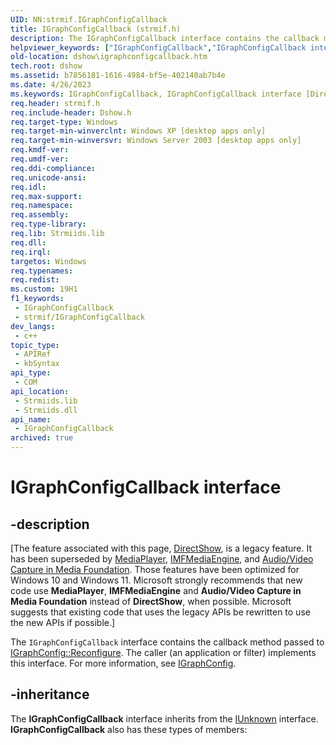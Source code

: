 ```yaml
---
UID: NN:strmif.IGraphConfigCallback
title: IGraphConfigCallback (strmif.h)
description: The IGraphConfigCallback interface contains the callback method passed to IGraphConfig::Reconfigure. The caller (an application or filter) implements this interface. For more information, see IGraphConfig.
helpviewer_keywords: ["IGraphConfigCallback","IGraphConfigCallback interface [DirectShow]","IGraphConfigCallback interface [DirectShow]","described","IGraphConfigCallbackInterface","dshow.igraphconfigcallback","strmif/IGraphConfigCallback"]
old-location: dshow\igraphconfigcallback.htm
tech.root: dshow
ms.assetid: b7856181-1616-4984-bf5e-402140ab7b4e
ms.date: 4/26/2023
ms.keywords: IGraphConfigCallback, IGraphConfigCallback interface [DirectShow], IGraphConfigCallback interface [DirectShow],described, IGraphConfigCallbackInterface, dshow.igraphconfigcallback, strmif/IGraphConfigCallback
req.header: strmif.h
req.include-header: Dshow.h
req.target-type: Windows
req.target-min-winverclnt: Windows XP [desktop apps only]
req.target-min-winversvr: Windows Server 2003 [desktop apps only]
req.kmdf-ver: 
req.umdf-ver: 
req.ddi-compliance: 
req.unicode-ansi: 
req.idl: 
req.max-support: 
req.namespace: 
req.assembly: 
req.type-library: 
req.lib: Strmiids.lib
req.dll: 
req.irql: 
targetos: Windows
req.typenames: 
req.redist: 
ms.custom: 19H1
f1_keywords:
 - IGraphConfigCallback
 - strmif/IGraphConfigCallback
dev_langs:
 - c++
topic_type:
 - APIRef
 - kbSyntax
api_type:
 - COM
api_location:
 - Strmiids.lib
 - Strmiids.dll
api_name:
 - IGraphConfigCallback
archived: true
---
```


# IGraphConfigCallback interface


## -description

\[The feature associated with this page, [DirectShow](/windows/win32/directshow/directshow), is a legacy feature. It has been superseded by [MediaPlayer](/uwp/api/Windows.Media.Playback.MediaPlayer), [IMFMediaEngine](/windows/win32/api/mfmediaengine/nn-mfmediaengine-imfmediaengine), and [Audio/Video Capture in Media Foundation](/windows/win32/medfound/audio-video-capture-in-media-foundation). Those features have been optimized for Windows 10 and Windows 11. Microsoft strongly recommends that new code use **MediaPlayer**, **IMFMediaEngine** and **Audio/Video Capture in Media Foundation** instead of **DirectShow**, when possible. Microsoft suggests that existing code that uses the legacy APIs be rewritten to use the new APIs if possible.\]

The <code>IGraphConfigCallback</code> interface contains the callback method passed to <a href="/windows/desktop/api/strmif/nf-strmif-igraphconfig-reconfigure">IGraphConfig::Reconfigure</a>. The caller (an application or filter) implements this interface. For more information, see <a href="/windows/desktop/api/strmif/nn-strmif-igraphconfig">IGraphConfig</a>.

## -inheritance

The <b>IGraphConfigCallback</b> interface inherits from the <a href="/windows/desktop/api/unknwn/nn-unknwn-iunknown">IUnknown</a> interface. <b>IGraphConfigCallback</b> also has these types of members:

